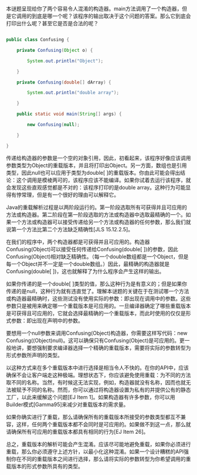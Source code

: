 本谜题呈现给你了两个容易令人混淆的构造器。main方法调用了一个构造器，但是它调用的到底是哪一个呢？该程序的输出取决于这个问题的答案。那么它到底会打印出什么呢？甚至它是否是合法的呢？ 
```java  
public class Confusing {
    private Confusing(Object o) {
        System.out.println("Object");
    }
    private Confusing(double[] dArray) {
        System.out.println("double array");
    }
    public static void main(String[] args) {
        new Confusing(null);
    }
}
```
传递给构造器的参数是一个空的对象引用，因此，初看起来，该程序好像应该调用参数类型为Object的重载版本，并且将打印出Object。另一方面，数组也是引用类型，因此null也可以应用于类型为double[ ]的重载版本。你由此可能会得出结论：这个调用是模棱两可的，该程序应该不能编译。如果你试着去运行该程序，就会发现这些直观感觉都是不对的：该程序打印的是double array。这种行为可能显得有悖常理，但是有一个很好的理由可以解释它。 
Java的重载解析过程是以两阶段运行的。第一阶段选取所有可获得并且可应用的方法或构造器。第二阶段在第一阶段选取的方法或构造器中选取最精确的一个。如果一个方法或构造器可以接受传递给另一个方法或构造器的任何参数，那么我们就说第一个方法比第二个方法缺乏精确性[JLS 15.12.2.5]。 
在我们的程序中，两个构造器都是可获得并且可应用的。构造器Confusing(Object)可以接受任何传递给Confusing(double[ ])的参数，因此Confusing(Object)相对缺乏精确性。（每一个double数组都是一个Object，但是每一个Object并不一定是一个double数组。）因此，最精确的构造器就是Confusing(double[ ])，这也就解释了为什么程序会产生这样的输出。 
如果你传递的是一个double[ ]类型的值，那么这种行为是有意义的；但是如果你传递的是null，这种行为就有违直觉了。理解本谜题的关键在于在测试哪一个方法或构造器最精确时，这些测试没有使用实际的参数：即出现在调用中的参数。这些参数只是被用来确定哪一个重载版本是可应用的。一旦编译器确定了哪些重载版本是可获得且可应用的，它就会选择最精确的一个重载版本，而此时使用的仅仅是形式参数：即出现在声明中的参数。 
要想用一个null参数来调用Confusing(Object)构造器，你需要这样写代码：new Confusing((Object)null)。这可以确保只有Confusing(Object)是可应用的。更一般地讲，要想强制要求编译器选择一个精确的重载版本，需要将实际的参数转型为形式参数所声明的类型。 
以这种方式来在多个重载版本中进行选择是相当令人不快的。在你的API中，应该确保不会让客户端走这种极端。理想状态下，你应该避免使用重载：为不同的方法取不同的名称。当然，有时候这无法实现，例如，构造器就没有名称，因而也就无法被赋予不同的名称。然而，你可以通过将构造器设置为私有的并提供公有的静态工厂，以此来缓解这个问题[EJ Item 1]。如果构造器有许多参数，你可以用Builder模式[Gamma95]来减少对重载版本的需求量。 
如果你确实进行了重载，那么请确保所有的重载版本所接受的参数类型都互不兼容，这样，任何两个重载版本都不会同时是可应用的。如果做不到这一点，那么就请确保所有可应用的重载版本都具有相同的行为[EJ Item 26]。 
总之，重载版本的解析可能会产生混淆。应该尽可能地避免重载，如果你必须进行重载，那么你必须遵守上述方针，以最小化这种混淆。如果一个设计糟糕的API强制你在不同的重载版本之间进行选择，那么请将实际的参数转型为你希望调用的重载版本的形式参数所具有的类型。
